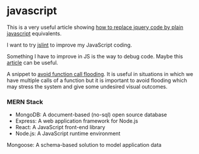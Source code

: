# javascript

This is a very useful article showing [how to replace jquery code by plain javascript](http://youmightnotneedjquery.com/) equivalents.

I want to try [jslint](http://www.jslint.com) to improve my JavaScript coding.

Something I have to improve in JS is the way to debug code. Maybe this [article](https://flaviocopes.com/javascript-debugging/) can be useful.

A snippet to [avoid function call flooding](https://jsfiddle.net/cleberjamaral/r2vawox3/34/). It is useful in situations in which we have multiple calls of a function but it is important to avoid flooding which may stress the system and give some undesired visual outcomes.

### MERN Stack

* MongoDB: A document-based \(no-sql\) open source database
* Express: A web application framework for Node.js
* React: A JavaScript front-end library
* Node.js: A JavaScript runtime environment

Mongoose: A schema-based solution to model application data



